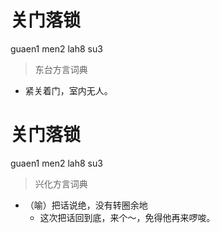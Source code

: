 # 关门落锁
guaen1 men2 lah8 su3
> 东台方言词典
- 紧关着门，室内无人。

# 关门落锁
guaen1 men2 lah8 su3
> 兴化方言词典
- （喻）把话说绝，没有转圈余地
  - 这次把话回到底，来个～，免得他再来啰唆。
